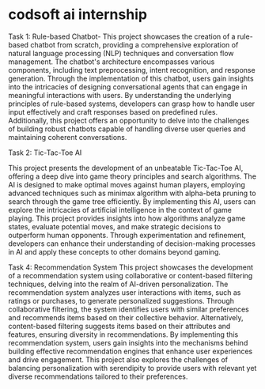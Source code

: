 # codsoft ai internship
Task 1: Rule-based Chatbot-
This project showcases the creation of a rule-based chatbot from scratch, providing a comprehensive exploration of natural language processing (NLP) techniques and conversation flow
management. The chatbot's architecture encompasses various components, including text preprocessing, intent recognition, and response generation. Through the implementation of this chatbot,
users gain insights into the intricacies of designing conversational agents that can engage in meaningful interactions with users. By understanding the underlying principles of rule-based
systems, developers can grasp how to handle user input effectively and craft responses based on predefined rules. Additionally, this project offers an opportunity to delve into the
challenges of building robust chatbots capable of handling diverse user queries and maintaining coherent conversations.

Task 2: Tic-Tac-Toe AI

This project presents the development of an unbeatable Tic-Tac-Toe AI, offering a deep dive into game theory principles and search
algorithms. The AI is designed to make optimal moves
against human players, employing advanced techniques such as minimax algorithm with alpha-beta pruning to search through the game tree
efficiently. By implementing this AI, users can
explore the intricacies of artificial intelligence in the context of game playing. This project provides insights into how algorithms analyze game states, evaluate potential moves, and
make strategic decisions to outperform human opponents. Through experimentation and refinement, developers can enhance their understanding of decision-making processes in AI and apply
these concepts to other domains beyond gaming.

Task 4: Recommendation System
This project showcases the development of a recommendation system using collaborative or content-based filtering techniques, delving into the realm of AI-driven personalization. The
recommendation system analyzes user interactions with items, such as ratings or purchases, to generate personalized suggestions. Through collaborative filtering, the system identifies
users with similar preferences and recommends items based on their collective behavior. Alternatively, content-based filtering suggests items based on their attributes and features,
ensuring diversity in recommendations. By implementing this recommendation system, users gain insights into the mechanisms behind building effective recommendation engines that enhance
user experiences and drive engagement. This project also explores the challenges of balancing personalization with serendipity to provide users with relevant yet diverse recommendations
tailored to their preferences.
